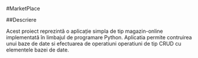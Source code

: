 #MarketPlace

##Descriere

Acest proiect reprezintă o aplicație simpla de tip magazin-online implementată în limbajul de programare Python. Aplicatia permite contruirea unui baze de date si efectuarea de operatiuni operatiuni de tip CRUD cu elementele  bazei de date.

